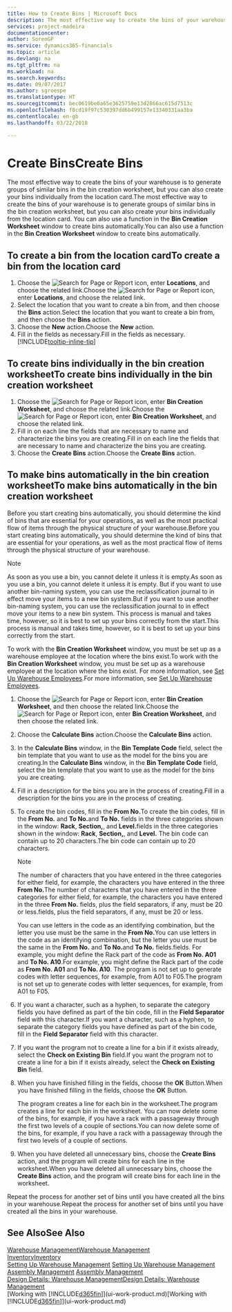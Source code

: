 ```yaml
---
title: How to Create Bins | Microsoft Docs
description: The most effective way to create the bins of your warehouse is to generate groups of similar bins in the bin creation worksheet, but you can also create your bins individually.
services: project-madeira
documentationcenter: 
author: SorenGP
ms.service: dynamics365-financials
ms.topic: article
ms.devlang: na
ms.tgt_pltfrm: na
ms.workload: na
ms.search.keywords: 
ms.date: 09/07/2017
ms.author: sgroespe
ms.translationtype: HT
ms.sourcegitcommit: bec0619be0a65e3625759e13d2866ac615d7513c
ms.openlocfilehash: f8cd19f97c530397dd6b499157e13340331aa3ba
ms.contentlocale: en-gb
ms.lasthandoff: 03/22/2018

---
```

# <a name="create-bins"></a><span data-ttu-id="efaef-103">Create Bins</span><span class="sxs-lookup"><span data-stu-id="efaef-103">Create Bins</span></span>
<span data-ttu-id="efaef-104">The most effective way to create the bins of your warehouse is to generate groups of similar bins in the bin creation worksheet, but you can also create your bins individually from the location card.</span><span class="sxs-lookup"><span data-stu-id="efaef-104">The most effective way to create the bins of your warehouse is to generate groups of similar bins in the bin creation worksheet, but you can also create your bins individually from the location card.</span></span> <span data-ttu-id="efaef-105">You can also use a function in the **Bin Creation Worksheet** window to create bins automatically.</span><span class="sxs-lookup"><span data-stu-id="efaef-105">You can also use a function in the **Bin Creation Worksheet** window to create bins automatically.</span></span>  

## <a name="to-create-a-bin-from-the-location-card"></a><span data-ttu-id="efaef-106">To create a bin from the location card</span><span class="sxs-lookup"><span data-stu-id="efaef-106">To create a bin from the location card</span></span>  
1.  <span data-ttu-id="efaef-107">Choose the ![Search for Page or Report](media/ui-search/search_small.png "Search for Page or Report icon") icon, enter **Locations**, and choose the related link.</span><span class="sxs-lookup"><span data-stu-id="efaef-107">Choose the ![Search for Page or Report](media/ui-search/search_small.png "Search for Page or Report icon") icon, enter **Locations**, and choose the related link.</span></span>  
2.  <span data-ttu-id="efaef-108">Select the location that you want to create a bin from, and then choose the **Bins** action.</span><span class="sxs-lookup"><span data-stu-id="efaef-108">Select the location that you want to create a bin from, and then choose the **Bins** action.</span></span>  
3. <span data-ttu-id="efaef-109">Choose the **New** action.</span><span class="sxs-lookup"><span data-stu-id="efaef-109">Choose the **New** action.</span></span>
4. <span data-ttu-id="efaef-110">Fill in the fields as necessary.</span><span class="sxs-lookup"><span data-stu-id="efaef-110">Fill in the fields as necessary.</span></span> [!INCLUDE[tooltip-inline-tip](includes/tooltip-inline-tip_md.md)]  

## <a name="to-create-bins-individually-in-the-bin-creation-worksheet"></a><span data-ttu-id="efaef-111">To create bins individually in the bin creation worksheet</span><span class="sxs-lookup"><span data-stu-id="efaef-111">To create bins individually in the bin creation worksheet</span></span>  
1.  <span data-ttu-id="efaef-112">Choose the ![Search for Page or Report](media/ui-search/search_small.png "Search for Page or Report icon") icon, enter **Bin Creation Worksheet**, and choose the related link.</span><span class="sxs-lookup"><span data-stu-id="efaef-112">Choose the ![Search for Page or Report](media/ui-search/search_small.png "Search for Page or Report icon") icon, enter **Bin Creation Worksheet**, and choose the related link.</span></span>  
2.  <span data-ttu-id="efaef-113">Fill in on each line the fields that are necessary to name and characterize the bins you are creating.</span><span class="sxs-lookup"><span data-stu-id="efaef-113">Fill in on each line the fields that are necessary to name and characterize the bins you are creating.</span></span>  
3.  <span data-ttu-id="efaef-114">Choose the **Create Bins** action.</span><span class="sxs-lookup"><span data-stu-id="efaef-114">Choose the **Create Bins** action.</span></span>  

## <a name="to-make-bins-automatically-in-the-bin-creation-worksheet"></a><span data-ttu-id="efaef-115">To make bins automatically in the bin creation worksheet</span><span class="sxs-lookup"><span data-stu-id="efaef-115">To make bins automatically in the bin creation worksheet</span></span>  
<span data-ttu-id="efaef-116">Before you start creating bins automatically, you should determine the kind of bins that are essential for your operations, as well as the most practical flow of items through the physical structure of your warehouse.</span><span class="sxs-lookup"><span data-stu-id="efaef-116">Before you start creating bins automatically, you should determine the kind of bins that are essential for your operations, as well as the most practical flow of items through the physical structure of your warehouse.</span></span>  

> [!NOTE]  
>  <span data-ttu-id="efaef-117">As soon as you use a bin, you cannot delete it unless it is empty.</span><span class="sxs-lookup"><span data-stu-id="efaef-117">As soon as you use a bin, you cannot delete it unless it is empty.</span></span> <span data-ttu-id="efaef-118">But if you want to use another bin-naming system, you can use the reclassification journal to in effect move your items to a new bin system.</span><span class="sxs-lookup"><span data-stu-id="efaef-118">But if you want to use another bin-naming system, you can use the reclassification journal to in effect move your items to a new bin system.</span></span> <span data-ttu-id="efaef-119">This process is manual and takes time, however, so it is best to set up your bins correctly from the start.</span><span class="sxs-lookup"><span data-stu-id="efaef-119">This process is manual and takes time, however, so it is best to set up your bins correctly from the start.</span></span>  

<span data-ttu-id="efaef-120">To work with the **Bin Creation Worksheet** window, you must be set up as a warehouse employee at the location where the bins exist.</span><span class="sxs-lookup"><span data-stu-id="efaef-120">To work with the **Bin Creation Worksheet** window, you must be set up as a warehouse employee at the location where the bins exist.</span></span> <span data-ttu-id="efaef-121">For more information, see [Set Up Warehouse Employees](warehouse-how-to-set-up-warehouse-employees.md).</span><span class="sxs-lookup"><span data-stu-id="efaef-121">For more information, see [Set Up Warehouse Employees](warehouse-how-to-set-up-warehouse-employees.md).</span></span>    

1.  <span data-ttu-id="efaef-122">Choose the ![Search for Page or Report](media/ui-search/search_small.png "Search for Page or Report icon") icon, enter **Bin Creation Worksheet**, and then choose the related link.</span><span class="sxs-lookup"><span data-stu-id="efaef-122">Choose the ![Search for Page or Report](media/ui-search/search_small.png "Search for Page or Report icon") icon, enter **Bin Creation Worksheet**, and then choose the related link.</span></span>  
2.  <span data-ttu-id="efaef-123">Choose the **Calculate Bins** action.</span><span class="sxs-lookup"><span data-stu-id="efaef-123">Choose the **Calculate Bins** action.</span></span>
3. <span data-ttu-id="efaef-124">In the **Calculate Bins** window, in the **Bin Template Code** field, select the bin template that you want to use as the model for the bins you are creating.</span><span class="sxs-lookup"><span data-stu-id="efaef-124">In the **Calculate Bins** window, in the **Bin Template Code** field, select the bin template that you want to use as the model for the bins you are creating.</span></span>
4.  <span data-ttu-id="efaef-125">Fill in a description for the bins you are in the process of creating.</span><span class="sxs-lookup"><span data-stu-id="efaef-125">Fill in a description for the bins you are in the process of creating.</span></span>  
5.  <span data-ttu-id="efaef-126">To create the bin codes, fill in the **From No.**</span><span class="sxs-lookup"><span data-stu-id="efaef-126">To create the bin codes, fill in the **From No.**</span></span> <span data-ttu-id="efaef-127">and **To No.**</span><span class="sxs-lookup"><span data-stu-id="efaef-127">and **To No.**</span></span> <span data-ttu-id="efaef-128">fields in the three categories shown in the window: **Rack**, **Section,**, and **Level.**</span><span class="sxs-lookup"><span data-stu-id="efaef-128">fields in the three categories shown in the window: **Rack**, **Section,**, and **Level.**</span></span> <span data-ttu-id="efaef-129">The bin code can contain up to 20 characters.</span><span class="sxs-lookup"><span data-stu-id="efaef-129">The bin code can contain up to 20 characters.</span></span>  

    > [!NOTE]  
    >  <span data-ttu-id="efaef-130">The number of characters that you have entered in the three categories for either field, for example, the characters you have entered in the three **From No.**</span><span class="sxs-lookup"><span data-stu-id="efaef-130">The number of characters that you have entered in the three categories for either field, for example, the characters you have entered in the three **From No.**</span></span> <span data-ttu-id="efaef-131">fields, plus the field separators, if any, must be 20 or less.</span><span class="sxs-lookup"><span data-stu-id="efaef-131">fields, plus the field separators, if any, must be 20 or less.</span></span>  

     <span data-ttu-id="efaef-132">You can use letters in the code as an identifying combination, but the letter you use must be the same in the **From No.**</span><span class="sxs-lookup"><span data-stu-id="efaef-132">You can use letters in the code as an identifying combination, but the letter you use must be the same in the **From No.**</span></span> <span data-ttu-id="efaef-133">and **To No.**</span><span class="sxs-lookup"><span data-stu-id="efaef-133">and **To No.**</span></span> <span data-ttu-id="efaef-134">fields.</span><span class="sxs-lookup"><span data-stu-id="efaef-134">fields.</span></span> <span data-ttu-id="efaef-135">For example, you might define the Rack part of the code as **From No. A01** and **To No. A10**.</span><span class="sxs-lookup"><span data-stu-id="efaef-135">For example, you might define the Rack part of the code as **From No. A01** and **To No. A10**.</span></span> <span data-ttu-id="efaef-136">The program is not set up to generate codes with letter sequences, for example, from A01 to F05.</span><span class="sxs-lookup"><span data-stu-id="efaef-136">The program is not set up to generate codes with letter sequences, for example, from A01 to F05.</span></span>  

6.  <span data-ttu-id="efaef-137">If you want a character, such as a hyphen, to separate the category fields you have defined as part of the bin code, fill in the **Field Separator** field with this character.</span><span class="sxs-lookup"><span data-stu-id="efaef-137">If you want a character, such as a hyphen, to separate the category fields you have defined as part of the bin code, fill in the **Field Separator** field with this character.</span></span>  
7.  <span data-ttu-id="efaef-138">If you want the program not to create a line for a bin if it exists already, select the **Check on Existing Bin** field.</span><span class="sxs-lookup"><span data-stu-id="efaef-138">If you want the program not to create a line for a bin if it exists already, select the **Check on Existing Bin** field.</span></span>  
8. <span data-ttu-id="efaef-139">When you have finished filling in the fields, choose the **OK** Button.</span><span class="sxs-lookup"><span data-stu-id="efaef-139">When you have finished filling in the fields, choose the **OK** Button.</span></span>

    <span data-ttu-id="efaef-140">The program creates a line for each bin in the worksheet.</span><span class="sxs-lookup"><span data-stu-id="efaef-140">The program creates a line for each bin in the worksheet.</span></span> <span data-ttu-id="efaef-141">You can now delete some of the bins, for example, if you have a rack with a passageway through the first two levels of a couple of sections.</span><span class="sxs-lookup"><span data-stu-id="efaef-141">You can now delete some of the bins, for example, if you have a rack with a passageway through the first two levels of a couple of sections.</span></span>  

9. <span data-ttu-id="efaef-142">When you have deleted all unnecessary bins, choose the **Create Bins** action, and the program will create bins for each line in the worksheet.</span><span class="sxs-lookup"><span data-stu-id="efaef-142">When you have deleted all unnecessary bins, choose the **Create Bins** action, and the program will create bins for each line in the worksheet.</span></span>  

<span data-ttu-id="efaef-143">Repeat the process for another set of bins until you have created all the bins in your warehouse.</span><span class="sxs-lookup"><span data-stu-id="efaef-143">Repeat the process for another set of bins until you have created all the bins in your warehouse.</span></span>  

## <a name="see-also"></a><span data-ttu-id="efaef-144">See Also</span><span class="sxs-lookup"><span data-stu-id="efaef-144">See Also</span></span>  
[<span data-ttu-id="efaef-145">Warehouse Management</span><span class="sxs-lookup"><span data-stu-id="efaef-145">Warehouse Management</span></span>](warehouse-manage-warehouse.md)  
[<span data-ttu-id="efaef-146">Inventory</span><span class="sxs-lookup"><span data-stu-id="efaef-146">Inventory</span></span>](inventory-manage-inventory.md)  
<span data-ttu-id="efaef-147">[Setting Up Warehouse Management](warehouse-setup-warehouse.md)   </span><span class="sxs-lookup"><span data-stu-id="efaef-147">[Setting Up Warehouse Management](warehouse-setup-warehouse.md)   </span></span>  
<span data-ttu-id="efaef-148">[Assembly Management](assembly-assemble-items.md)  </span><span class="sxs-lookup"><span data-stu-id="efaef-148">[Assembly Management](assembly-assemble-items.md)  </span></span>  
[<span data-ttu-id="efaef-149">Design Details: Warehouse Management</span><span class="sxs-lookup"><span data-stu-id="efaef-149">Design Details: Warehouse Management</span></span>](design-details-warehouse-management.md)  
<span data-ttu-id="efaef-150">[Working with [!INCLUDE[d365fin](includes/d365fin_md.md)]](ui-work-product.md)</span><span class="sxs-lookup"><span data-stu-id="efaef-150">[Working with [!INCLUDE[d365fin](includes/d365fin_md.md)]](ui-work-product.md)</span></span>

